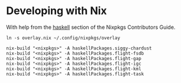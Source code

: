 # Developing with Nix

With help from the [haskell](http://nixos.org/nixpkgs/manual/#users-guide-to-the-haskell-infrastructure) section of the
Nixpkgs Contributors Guide.

    ln -s overlay.nix ~/.config/nixpkgs/overlay
    
    nix-build "<nixpkgs>" -A haskellPackages.siggy-chardust
    nix-build "<nixpkgs>" -A haskellPackages.flight-fsdb
    nix-build "<nixpkgs>" -A haskellPackages.flight-gap
    nix-build "<nixpkgs>" -A haskellPackages.flight-igc
    nix-build "<nixpkgs>" -A haskellPackages.flight-kml
    nix-build "<nixpkgs>" -A haskellPackages.flight-task
